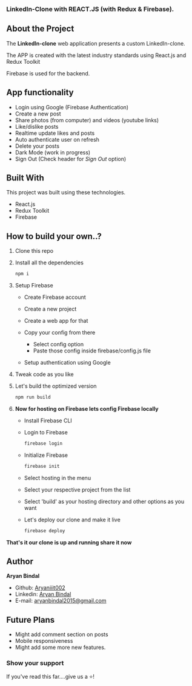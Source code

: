 ### LinkedIn-Clone with REACT.JS (with Redux & Firebase).


<!--
*** Thanks for checking out this README Template. If you have a suggestion that would
*** make this better, please fork the repo and create a pull request or simply open
*** an issue with the tag "enhancement".
-->

## About the Project

The <b>LinkedIn-clone</b> web application presents a custom LinkedIn-clone.

The APP is created with the latest industry standards using React.js and Redux Toolkit

Firebase is used for the backend.    

## App functionality

-   Login using Google (Firebase Authentication)
-   Create a new post
-   Share photos (from computer) and videos (youtube links)
-   Like/dislike posts
-   Realtime update likes and posts
-   Auto authenticate user on refresh
-   Delete your posts
-   Dark Mode (work in progress)
-   Sign Out (Check header for *Sign Out* option)  

## Built With

This project was built using these technologies.

- React.js
- Redux Toolkit
- Firebase    

## How to build your own..?

1. Clone this repo
1. Install all the dependencies
    ```bash
    npm i
    ```
1. Setup Firebase

    - Create Firebase account
    - Create a new project
    - Create a web app for that
    - Copy your config from there

        - Select config option
        - Paste those config inside firebase/config.js file

    - Setup authentication using Google

1. Tweak code as you like
1. Let's build the optimized version

    ```bash
    npm run build
    ```

1. **Now for hosting on Firebase lets config Firebase locally**

    - Install Firebase CLI
    - Login to Firebase

        ```bash
        firebase login
        ```

    - Initialize Firebase

        ```bash
        firebase init
        ```

    - Select hosting in the menu
    - Select your respective project from the list
    - Select 'build' as your hosting directory and other options as you want
    - Let's deploy our clone and make it live

        ```bash
        firebase deploy
        ```

**That's it our clone is up and running share it now**

## Author

​**Aryan Bindal**

- Github: [Aryaniiit002](https://github.com/aryaniiit002)
- Linkedin: [Aryan Bindal](https://www.linkedin.com/in/aryan-bindal-3077401ab/)
- E-mail: aryanbindal2015@gmail.com    

## Future Plans

-   Might add comment section on posts
-   Mobile responsiveness
-   Might add some more new features.

### Show your support

If you've read this far....give us a ⭐️!
